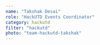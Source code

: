 ```yaml
---
name: "Takshak Desai"
role: "HackUTD Events Coordinator"
category: hackutd
filter: "hackutd"
photo: "team-hackutd-takshak"
---
```

